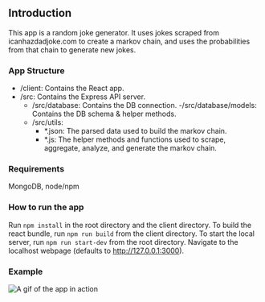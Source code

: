 ## Introduction
This app is a random joke generator. It uses jokes scraped from icanhazdadjoke.com to create a markov chain, and uses the probabilities from that chain to generate new jokes.

### App Structure
  - /client: Contains the React app.
  - /src: Contains the Express API server.
    - /src/database: Contains the DB connection.
      -/src/database/models: Contains the DB schema & helper methods.
    - /src/utils:
      - *.json: The parsed data used to build the markov chain.
      - *.js: The helper methods and functions used to scrape, aggregate, analyze, and generate the markov chain.

### Requirements
MongoDB, node/npm

### How to run the app
Run `npm install` in the root directory and the client directory.
To build the react bundle, run `npm run build` from the client directory.
To start the local server, run `npm run start-dev` from the root directory.
Navigate to the localhost webpage (defaults to http://127.0.0.1:3000).

### Example
![A gif of the app in action](https://i.imgur.com/5cxSAkv.gif)
